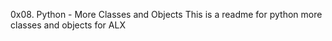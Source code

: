 0x08. Python - More Classes and Objects
This is a readme for python more classes and objects for ALX
